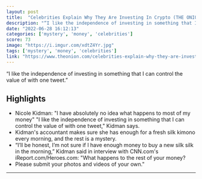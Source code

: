 ```yaml
---
layout: post
title:  "Celebrities Explain Why They Are Investing In Crypto (THE ONION) The Elon Musk one, “I like the independence of investing in something that I can control the value of with one tweet.” 🤣"
description: "“I like the independence of investing in something that I can control the value of with one tweet.”"
date: "2022-06-28 16:12:13"
categories: ['mystery', 'money', 'celebrities']
score: 73
image: "https://i.imgur.com/xdtZ4Yr.jpg"
tags: ['mystery', 'money', 'celebrities']
link: "https://www.theonion.com/celebrities-explain-why-they-are-investing-in-crypto-1848426093"
---
```


“I like the independence of investing in something that I can control the value of with one tweet.”

## Highlights

- Nicole Kidman: "I have absolutely no idea what happens to most of my money" "I like the independence of investing in something that I can control the value of with one tweet," Kidman says.
- Kidman's accountant makes sure she has enough for a fresh silk kimono every morning, and the rest is a mystery.
- “I’ll be honest, I’m not sure if I have enough money to buy a new silk silk in the morning,” Kidman said in interview with CNN.com's iReport.com/Heroes.com: "What happens to the rest of your money?
- Please submit your photos and videos of your own."

---
